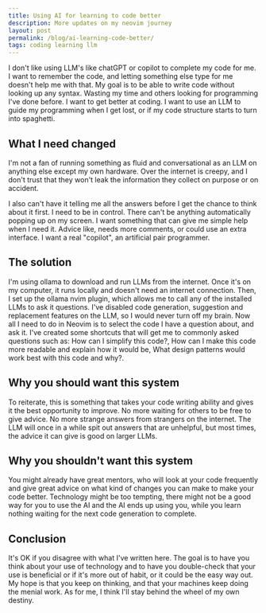 ```yaml
---
title: Using AI for learning to code better
description: More updates on my neovim journey
layout: post
permalink: /blog/ai-learning-code-better/
tags: coding learning llm
---
```


I don't like using LLM's like chatGPT or copilot to complete my code for me. I
want to remember the code, and letting something else type for me doesn't help
me with that. My goal is to be able to write code without looking up any
syntax. Wasting my time and others looking for programming I've done before. I
want to get better at coding. I want to use an LLM to guide my programming when
I get lost, or if my code structure starts to turn into spaghetti.

## What I need changed

I'm not a fan of running something as fluid and conversational as an LLM on
anything else except my own hardware. Over the internet is creepy, and I don't
trust that they won't leak the information they collect on purpose or on
accident.

I also can't have it telling me all the answers before I get the chance to
think about it first. I need to be in control. There can't be anything
automatically popping up on my screen. I want something that can give me
simple help when I need it. Advice like, needs more comments, or could use an
extra interface. I want a real "copilot", an artificial pair programmer.

## The solution

I'm using ollama to download and run LLMs from the internet. Once it's on my
computer, it runs locally and doesn't need an internet connection. Then, I set
up the ollama nvim plugin, which allows me to call any of the installed LLMs to
ask it questions. I've disabled code generation, suggestion and replacement
features on the LLM, so I would never turn off my brain. Now all I need to do
in Neovim is to select the code I have a question about, and ask it. I've
created some shortcuts that will get me to commonly asked questions such as:
How can I simplify this code?, How can I make this code more readable and
explain how it would be, What design patterns would work best with this code
and why?.

## Why you should want this system

To reiterate, this is something that takes your code writing ability and gives
it the best opportunity to improve. No more waiting for others to be free to
give advice. No more strange answers from strangers on the internet. The LLM
will once in a while spit out answers that are unhelpful, but most times, the
advice it can give is good on larger LLMs.

## Why you shouldn't want this system

You might already have great mentors, who will look at your code frequently and
give great advice on what kind of changes you can make to make your code
better. Technology might be too tempting, there might not be a good way for you
to use the AI and the AI ends up using you, while you learn nothing waiting for
the next code generation to complete.

## Conclusion

It's OK if you disagree with what I've written here. The goal is to have you
think about your use of technology and to have you double-check that your use
is beneficial or if it's more out of habit, or it could be the easy way out. My
hope is that you keep on thinking, and that your machines keep doing the menial
work. As for me, I think I'll stay behind the wheel of my own destiny.
